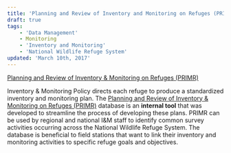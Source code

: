 ```yaml
---
title: 'Planning and Review of Inventory and Monitoring on Refuges (PRIMR)'
draft: true
tags:
    - 'Data Management'
    - Monitoring
    - 'Inventory and Monitoring'
    - 'National Wildlife Refuge System'
updated: 'March 10th, 2017'
---
```


[Planning and Review of Inventory &amp; Monitoring on Refuges (PRIMR)](https://ecos.fws.gov/primr/)

Inventory &amp; Monitoring Policy directs each refuge to produce a standardized inventory and monitoring plan. The [Planning and Review of Inventory &amp; Monitoring on Refuges (PRIMR)](https://ecos.fws.gov/josso/signon/login.do?josso_back_to=https://ecos.fws.gov/primr/josso_security_check&josso_partnerapp_id=primr) database is an **internal tool** that was developed to streamline the process of developing these plans. PRIMR can be used by regional and national I&amp;M staff to identify common survey activities occurring across the National Wildlife Refuge System. The database is beneficial to field stations that want to link their inventory and monitoring activities to specific refuge goals and objectives.
